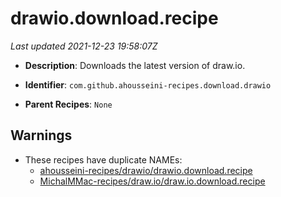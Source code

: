 # drawio.download.recipe

_Last updated 2021-12-23 19:58:07Z_

- **Description**: Downloads the latest version of draw.io.

- **Identifier**: `com.github.ahousseini-recipes.download.drawio`

- **Parent Recipes**: `None`

## Warnings

- These recipes have duplicate NAMEs:
    - [ahousseini-recipes/drawio/drawio.download.recipe](/autopkg-dupe-tracker/ahousseini-recipes/drawio/drawio.download.recipe)
    - [MichalMMac-recipes/draw.io/draw.io.download.recipe](/autopkg-dupe-tracker/MichalMMac-recipes/draw.io/draw.io.download.recipe)